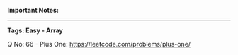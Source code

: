 **Important Notes:**


___________________________________________________

**Tags: Easy - Array**

Q No: 66 - Plus One: https://leetcode.com/problems/plus-one/
